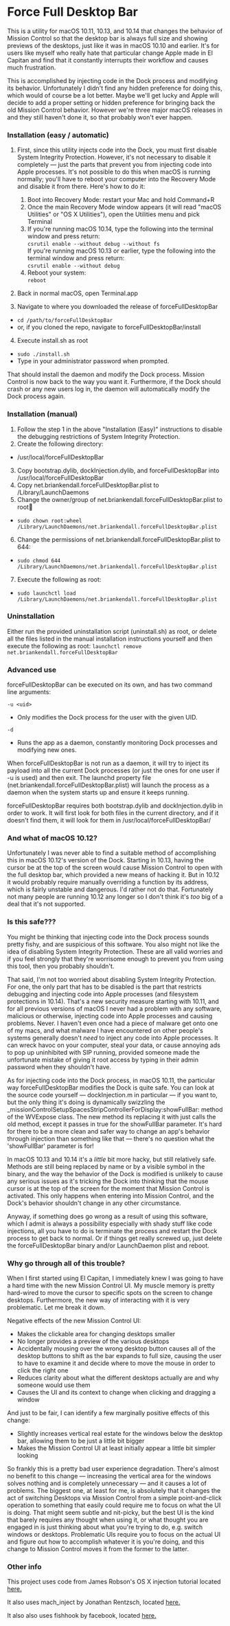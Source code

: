 # Force Full Desktop Bar

This is a utility for macOS 10.11, 10.13, and 10.14 that changes the behavior of Mission Control so that the desktop bar is always full size and showing previews of the desktops, just like it was in macOS 10.10 and earlier. It's for users like myself who really hate that particular change Apple made in El Capitan and find that it constantly interrupts their workflow and causes much frustration.

This is accomplished by injecting code in the Dock process and modifying its behavior. Unfortunately I didn't find any hidden preference for doing this, which would of course be a lot better. Maybe we'll get lucky and Apple will decide to add a proper setting or hidden preference for bringing back the old Mission Control behavior. However we're three major macOS releases in and they still haven't done it, so that probably won't ever happen.

### Installation (easy / automatic)

1. First, since this utility injects code into the Dock, you must first disable System Integrity Protection. However, it's not necessary to disable it completely — just the parts that prevent you from injecting code into Apple processes. It's not possible to do this when macOS is running normally; you'll have to reboot your computer into the Recovery Mode and disable it from there. Here's how to do it:

    1. Boot into Recovery Mode: restart your Mac and hold Command+R
    2. Once the main Recovery Mode window appears (it will read "macOS Utilities" or "OS X Utilities"), open the Utilities menu and pick Terminal
    3. If you're running macOS 10.14, type the following into the terminal window and press return:    
       `csrutil enable --without debug --without fs`    
       If you're running macOS 10.13 or earlier, type the following into the terminal window and press return:    
       `csrutil enable --without debug`
    4. Reboot your system:    
       `reboot`
2. Back in normal macOS, open Terminal.app
3. Navigate to where you downloaded the release of forceFullDesktopBar
  * `cd /path/to/forceFullDesktopBar`
  * or, if you cloned the repo, navigate to forceFullDesktopBar/install
4. Execute install.sh as root
  * `sudo ./install.sh`
  * Type in your administrator password when prompted.

That should install the daemon and modify the Dock process. Mission Control is now back to the way you want it. Furthermore, if the Dock should crash or any new users log in, the daemon will automatically modify the Dock process again.

### Installation (manual)

1. Follow the step 1 in the above "Installation (Easy)" instructions to disable the debugging restrictions of System Integrity Protection.
2. Create the following directory:
  * /usr/local/forceFullDesktopBar
3. Copy bootstrap.dylib, dockInjection.dylib, and forceFullDesktopBar into /usr/local/forceFullDesktopBar
4. Copy net.briankendall.forceFullDesktopBar.plist to /Library/LaunchDaemons
5. Change the owner/group of net.briankendall.forceFullDesktopBar.plist to root:wheel:
  * `sudo chown root:wheel /Library/LaunchDaemons/net.briankendall.forceFullDesktopBar.plist`
6. Change the permissions of net.briankendall.forceFullDesktopBar.plist to 644:
  * `sudo chmod 644 /Library/LaunchDaemons/net.briankendall.forceFullDesktopBar.plist`
7. Execute the following as root:
  * `sudo launchctl load /Library/LaunchDaemons/net.briankendall.forceFullDesktopBar.plist`

### Uninstallation

Either run the provided uninstallation script (uninstall.sh) as root, or delete all the files listed in the manual installation instructions yourself and then execute the following as root:
`launchctl remove net.briankendall.forceFullDesktopBar`

### Advanced use

forceFullDesktopBar can be executed on its own, and has two command line arguments:

`-u <uid>`

* Only modifies the Dock process for the user with the given UID.

`-d`

* Runs the app as a daemon, constantly monitoring Dock processes and modifying new ones.

When forceFullDesktopBar is not run as a daemon, it will try to inject its payload into all the current Dock processes (or just the ones for one user if -u is used) and then exit. The launchd property file (net.briankendall.forceFullDesktopBar.plist) will launch the process as a daemon when the system starts up and ensure it keeps running.

forceFullDesktopBar requires both bootstrap.dylib and dockInjection.dylib in order to work. It will first look for both files in the current directory, and if it doesn't find them, it will look for them in /usr/local/forceFullDesktopBar/

### And what of macOS 10.12?

Unfortunately I was never able to find a suitable method of accomplishing this in macOS 10.12's version of the Dock. Starting in 10.13, having the cursor be at the top of the screen would cause Mission Control to open with the full desktop bar, which provided a new means of hacking it. But in 10.12 it would probably require manually overriding a function by its address, which is fairly unstable and dangerous. I'd rather not do that. Fortunately not many people are running 10.12 any longer so I don't think it's _too_ big of a deal that it's not supported.

### Is this safe???

You might be thinking that injecting code into the Dock process sounds pretty fishy, and are suspicious of this software. You also might not like the idea of disabling System Integrity Protection. These are all valid worries and if you feel strongly that they're worrisome enough to prevent you from using this tool, then you probably shouldn't.

That said, I'm not too worried about disabling System Integrity Protection. For one, the only part that has to be disabled is the part that restricts debugging and injecting code into Apple processes (and filesystem protections in 10.14). That's a new security measure starting with 10.11, and for all previous versions of macOS I never had a problem with any software, malicious or otherwise, injecting code into Apple processes and causing problems. Never. I haven't even once had a piece of malware get onto one of my macs, and what malware I have encountered on other people's systems generally doesn't *need* to inject any code into Apple processes. It can wreck havoc on your computer, steal your data, or cause annoying ads to pop up uninhibited with SIP running, provided someone made the unfortunate mistake of giving it root access by typing in their admin password when they shouldn't have.

As for injecting code into the Dock process, in macOS 10.11, the particular way forceFullDesktopBar modifies the Dock is quite safe. You can look at the source code yourself — dockInjection.m in particular — if you want to, but the only thing it's doing is dynamically swizzling the _missionControlSetupSpacesStripControllerForDisplay:showFullBar: method of the WVExpose class. The new method its replacing it with just calls the old method, except it passes in true for the showFullBar parameter. It's hard for there to be a more clean and safer way to change an app's behavior through injection than something like that — there's no question what the 'showFullBar' parameter is for!

In macOS 10.13 and 10.14 it's a _little_ bit more hacky, but still relatively safe. Methods are still being replaced by name or by a visible symbol in the binary, and the way the behavior of the Dock is modified is unlikely to cause any serious issues as it's tricking the Dock into thinking that the mouse cursor is at the top of the screen for the moment that Mission Control is activated. This only happens when entering into Mission Control, and the Dock's behavior shouldn't change in any other circumstance.

Anyway, if something does go wrong as a result of using this software, which I admit is always a possibility especially with shady stuff like code injections, all you have to do is terminate the process and restart the Dock process to get back to normal. Or if things get really screwed up, just delete the forceFullDesktopBar binary and/or LaunchDaemon plist and reboot.

### Why go through all of this trouble?

When I first started using El Capitan, I immediately knew I was going to have a hard time with the new Mission Control UI. My muscle memory is pretty hard-wired to move the cursor to specific spots on the screen to change desktops. Furthermore, the new way of interacting with it is very problematic. Let me break it down.

Negative effects of the new Mission Control UI:

- Makes the clickable area for changing desktops smaller
- No longer provides a preview of the various desktops
- Accidentally mousing over the wrong desktop button causes all of the desktop buttons to shift as the bar expands to full size, causing the user to have to examine it and decide where to move the mouse in order to click the right one
- Reduces clarity about what the different desktops actually are and why someone would use them
- Causes the UI and its context to change when clicking and dragging a window

And just to be fair, I can identify a few marginally positive effects of this change:

- Slightly increases vertical real estate for the windows below the desktop bar, allowing them to be just a little bit bigger
- Makes the Mission Control UI at least initially appear a little bit simpler looking

So frankly this is a pretty bad user experience degradation. There's almost no benefit to this change — increasing the vertical area for the windows solves nothing and is completely unnecessary — and it causes a lot of problems. The biggest one, at least for me, is absolutely that it changes the act of switching Desktops via Mission Control from a simple point-and-click operation to something that easily could require me to focus on what the UI is doing. That might seem subtle and nit-picky, but the best UI is the kind that barely requires any thought when using it, or what thought you are engaged in is just thinking about what you're trying to do, e.g. switch windows or desktops. Problematic UIs require you to focus on the actual UI and figure out how to accomplish whatever it is you're doing, and this change to Mission Control moves it from the former to the latter.

### Other info

This project uses code from James Robson's OS X injection tutorial located [here.](http://soundly.me/osx-injection-override-tutorial-hello-world/)

It also uses mach_inject by Jonathan Rentzsch, located [here.](https://github.com/rentzsch/mach_inject)

It also also uses fishhook by facebook, located [here.](https://github.com/facebook/fishhook)
